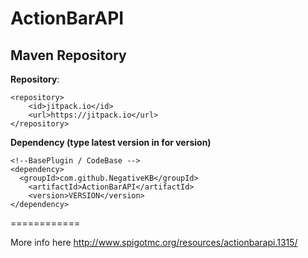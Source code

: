 # ActionBarAPI

## Maven Repository

**Repository**:

```
<repository>
    <id>jitpack.io</id>
    <url>https://jitpack.io</url>
</repository>
```

**Dependency (type latest version in for version)**

```
<!--BasePlugin / CodeBase -->
<dependency>
  <groupId>com.github.NegativeKB</groupId>
	<artifactId>ActionBarAPI</artifactId>
	<version>VERSION</version>
</dependency>
```

============

More info here http://www.spigotmc.org/resources/actionbarapi.1315/
